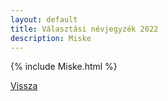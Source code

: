 ```yaml
---
layout: default
title: Választási névjegyzék 2022
description: Miske
---
```


{% include Miske.html %}

[Vissza](./)